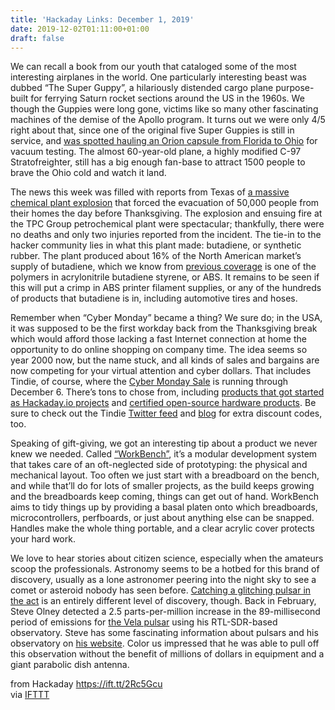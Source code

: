 ```yaml
---
title: 'Hackaday Links: December 1, 2019'
date: 2019-12-02T01:11:00+01:00
draft: false
---
```


We can recall a book from our youth that cataloged some of the most interesting airplanes in the world. One particularly interesting beast was dubbed “The Super Guppy”, a hilariously distended cargo plane purpose-built for ferrying Saturn rocket sections around the US in the 1960s. We though the Guppies were long gone, victims like so many other fascinating machines of the demise of the Apollo program. It turns out we were only 4/5 right about that, since one of the original five Super Guppies is still in service, and [was spotted hauling an Orion capsule from Florida to Ohio](https://bgr.com/2019/11/26/super-guppy-nasa-aircraft-orion/) for vacuum testing. The almost 60-year-old plane, a highly modified C-97 Stratofreighter, still has a big enough fan-base to attract 1500 people to brave the Ohio cold and watch it land.

The news this week was filled with reports from Texas of [a massive chemical plant explosion](https://www.npr.org/2019/11/27/783263942/massive-explosion-rips-through-texas-chemical-plant) that forced the evacuation of 50,000 people from their homes the day before Thanksgiving. The explosion and ensuing fire at the TPC Group petrochemical plant were spectacular; thankfully, there were no deaths and only two injuries reported from the incident. The tie-in to the hacker community lies in what this plant made: butadiene, or synthetic rubber. The plant produced about 16% of the North American market’s supply of butadiene, which we know from [previous coverage](https://hackaday.com/2018/12/11/abs-three-plastics-in-one/) is one of the polymers in acrylonitrile butadiene styrene, or ABS. It remains to be seen if this will put a crimp in ABS printer filament supplies, or any of the hundreds of products that butadiene is in, including automotive tires and hoses.

Remember when “Cyber Monday” became a thing? We sure do; in the USA, it was supposed to be the first workday back from the Thanksgiving break which would afford those lacking a fast Internet connection at home the opportunity to do online shopping on company time. The idea seems so year 2000 now, but the name stuck, and all kinds of sales and bargains are now competing for your virtual attention and cyber dollars. That includes Tindie, of course, where the [Cyber Monday Sale](http://www.tindie.com/sale) is running through December 6. There’s tons to chose from, including [products that got started as Hackaday.io projects](https://www.tindie.com/products/tag/hackaday/?sort_by=discount) and [certified open-source hardware products](https://www.tindie.com/browse/oshwa-certified/?sort_by=discount). Be sure to check out the Tindie [Twitter feed](http://twitter.com/tindie) and [blog](https://blog.tindie.com/2019/11/tindie-cyber-sale-week/) for extra discount codes, too.

Speaking of gift-giving, we got an interesting tip about a product we never knew we needed. Called [“WorkBench”](https://www.phasedock.com/workbench-kits), it’s a modular development system that takes care of an oft-neglected side of prototyping: the physical and mechanical layout. Too often we just start with a breadboard on the bench, and while that’ll do for lots of smaller projects, as the build keeps growing and the breadboards keep coming, things can get out of hand. WorkBench aims to tidy things up by providing a basal platen onto which breadboards, microcontrollers, perfboards, or just about anything else can be snapped. Handles make the whole thing portable, and a clear acrylic cover protects your hard work.

We love to hear stories about citizen science, especially when the amateurs scoop the professionals. Astronomy seems to be a hotbed for this brand of discovery, usually as a lone astronomer peering into the night sky to see a comet or asteroid nobody has seen before. [Catching a glitching pulsar in the act](https://www.rtl-sdr.com/astrophiz-podcast-interviews-steve-olney-capturing-the-2019-vela-pulsar-glitch-with-an-rtl-sdr/) is an entirely different level of discovery, though. Back in February, Steve Olney detected a 2.5 parts-per-million increase in the 89-millisecond period of emissions for [the Vela pulsar](https://en.wikipedia.org/wiki/Vela_Pulsar) using his RTL-SDR-based observatory. Steve has some fascinating information about pulsars and his observatory on [his website](http://hawkrao.joataman.net/index.html). Color us impressed that he was able to pull off this observation without the benefit of millions of dollars in equipment and a giant parabolic dish antenna.

  
  
from Hackaday https://ift.tt/2Rc5Gcu  
via [IFTTT](https://ifttt.com/?ref=da&site=blogger)